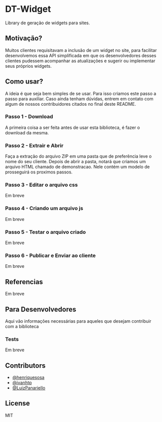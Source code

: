 # DT-Widget

Library de geração de widgets para sites.

## Motivação?

Muitos clientes requisitavam a inclusão de um widget no site, para facilitar desenvolvemos essa API simplificada em que os desenvolvedores desses
clientes pudessem acompanhar as atualizações e sugerir ou implementar seus próprios widgets.

## Como usar?

A ideia é que seja bem simples de se usar. Para isso criamos este passo a passo para auxiliar. Caso ainda tenham dúvidas, entrem em contato com algum de nossos contribuidores citados no final deste README.

### Passo 1 - Download

A primeira coisa a ser feita antes de usar esta biblioteca, é fazer o download da mesma.

### Passo 2 - Extrair e Abrir

Faça a extração do arquivo ZIP em uma pasta que de preferência leve o nome do seu cliente. Depois de abrir a pasta, notará que criamos um arquivo HTML chamado de demonstracao. Nele contém um modelo de prosseguirá os proximos passos.

### Passo 3 - Editar o arquivo css

Em breve

### Passo 4 - Criando um arquivo js

Em breve

### Passo 5 - Testar o arquivo criado

Em breve

### Passo 6 - Publicar e Enviar ao cliente

Em breve

## Referencias

Em breve

## Para Desenvolvedores

Aqui vão informações necessárias para aqueles que desejam contribuir com a biblioteca

### Tests
Em breve

## Contributors
 - [@henriquesosa](https://github.com/henriquesosa)
 - [@ivanhtp](https://github.com/ivanhtp)
 - [@LuizPanariello](https://github.com/LuizPanariello)

## License

MIT